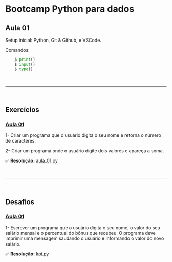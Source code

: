 # Bootcamp Python para dados

## Aula 01
Setup inicial: Python, Git & Github, e VSCode.

Comandos:
```python
    $ print()
    $ input()
    $ type()
```

<br>
<hr />
<br>

## Exercícios

### [Aula 01](#aula-01)

1- Criar um programa que o usuário digita o seu nome e retorna o número de caracteres.

2- Criar um programa onde o usuário digite dois valores e apareça a soma.

✅ **Resolução:** [aula_01.py](https://github.com/gpchierentin/lll/tree/main/Python/Jornada%20de%20Dados/Bootcamp%20Python%20para%20dados/aula_01.py)

<br>
<hr />
<br>


## Desafios

### [Aula 01](#aula-01)

1- Escrever um programa que o usuário digita o seu nome, o valor do seu salário mensal e o percentual do bônus que recebeu. 
O programa deve imprimir uma mensagem saudando o usuário e informando o valor do novo salário.

✅ **Resolução:** [kpi.py](https://github.com/gpchierentin/lll/tree/main/Python/Jornada%20de%20Dados/Bootcamp%20Python%20para%20dados/kpi.py)
